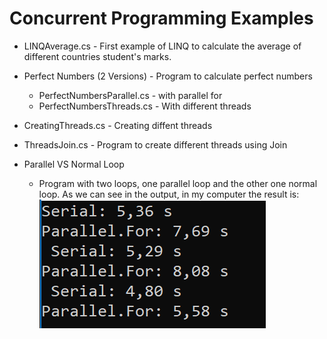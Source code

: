 # Concurrent Programming Examples

* LINQAverage.cs - First example of LINQ to calculate the average of different countries student's marks.

* Perfect Numbers (2 Versions) - Program to calculate perfect numbers
	*  PerfectNumbersParallel.cs - with parallel for
	*  PerfectNumbersThreads.cs - With different threads

* CreatingThreads.cs - Creating diffent threads

* ThreadsJoin.cs - Program to create different threads using Join

* Parallel VS Normal Loop
	*  Program with two loops, one parallel loop and the other one normal loop. As we can see in the output, in my computer the result is:
			![Output Image](ParallelVSNormalLoop/output.png)
	

